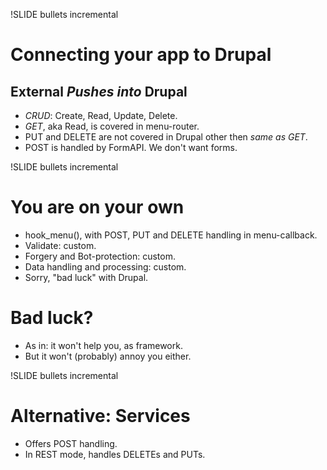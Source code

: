 !SLIDE bullets incremental
# Connecting your app to Drupal #
## External _Pushes into_ Drupal ##
* _CRUD_: Create, Read, Update, Delete.
* _GET_, aka Read, is covered in menu-router.
* PUT and DELETE are not covered in Drupal other then _same as GET_.
* POST is handled by FormAPI. We don't want forms. 

!SLIDE bullets incremental
# You are on your own #
* hook_menu(), with POST, PUT and DELETE handling in menu-callback. 
* Validate: custom.
* Forgery and Bot-protection: custom.
* Data handling and processing: custom.
* Sorry, "bad luck" with Drupal.

# Bad luck? # 
* As in: it won't help you, as framework.
* But it won't (probably) annoy you either.

!SLIDE bullets incremental
# Alternative: Services #
* Offers POST handling.
* In REST mode, handles DELETEs and PUTs.

